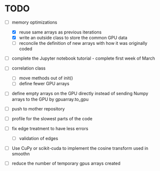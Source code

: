 # TODO
- [ ] memory optimizations
    - [x] reuse same arrays as previous iterations
    - [x] write an outside class to store the common GPU data
    - [ ] reconcile the definition of new arrays with how it was originally coded

- [ ] complete the Jupyter notebook tutorial - complete first week of March

- [ ] correlation class
    - [ ] move methods out of init()
    - [ ] define fewer GPU arrays

- [ ] define empty arrays on the GPU directly instead of sending Numpy arrays to the GPU by gpuarray.to_gpu

- [ ] push to mother repository

- [ ] profile for the slowest parts of the code

- [ ] fix edge treatment to have less errors
    - [ ] validation of edges
- [ ] Use CuPy or scikit-cuda to implement the cosine transform used in smoothn

- [ ] reduce the number of temporary gpus arrays created
